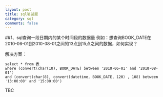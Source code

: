 ```yaml
---
layout: post
title: sql笔试题
category: sql
comments: false
---
```

##1、sql查询一段日期内的某个时间段的数据量
例如：想查询BOOK_DATE在2010-06-01到2010-08-01之间的13点到15点之间的数据，如何实现？

解决方案：

	select * from 表 
	where (convert(char(10), BOOK_DATE) between '2010-06-01' and '2010-08-01')
	and (convert(char(8), convert(datetime, BOOK_DATE, 120) , 108) between '13:00:00' and '15:00:00')

TBC